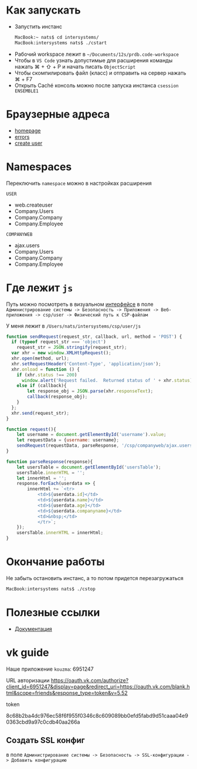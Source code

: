 # Как запускать

- Запустить инстанс 
    ```bash
    MacBook:~ nats$ cd intersystems/
    MacBook:intersystems nats$ ./cstart
    ```
- Рабочий workspace лежит в `~/Documents/12s/prdb.code-workspace`
- Чтобы в `VS Code` узнать допустимые для расширения команды нажать ⌘ + ⇧ + P и начать писать `ObjectScript`
- Чтобы скомпилировать файл (класс) и отправить на сервер нажать ⌘ + F7
- Открыть Caché консоль можно после запуска инстанса `csession ENSEMBLE1`

# Браузерные адреса

- [homepage](http://127.0.0.1:57772/csp/sys/%25CSP.Portal.Home.zen?$NAMESPACE=USER&)
- [errors](http://127.0.0.1:57772/csp/sys/op/UtilSysAppErrors.csp?$ID1=USER&$ID2=03/14/2019&$NAMESPACE=USER)
- [create user](http://127.0.0.1:57772/csp/user/web.createuser.cls)

# Namespaces

Переключить `namespace` можно в настройках расширения

`USER`
- web.createuser
- Company.Users
- Company.Company
- Company.Employee
  
`COMPANYWEB`
- ajax.users
- Company.Users
- Company.Company
- Company.Employee

# Где лежит `js`

Путь можно посмотреть в визуальном [интерфейсе](http://127.0.0.1:57772/csp/sys/sec/%25CSP.UI.Portal.Applications.Web.zen?PID=%2Fcsp%2Fuser) в поле `Администрирование системы -> Безопасность -> Приложения -> Веб-приложения -> csp/user -> Физический путь к CSP-файлам` 

У меня лежит в `/Users/nats/intersystems/csp/user/js`

```javascript
function sendRequest(request_str, callback, url, method = 'POST') {
  if (typeof request_str === 'object')
    request_str = JSON.stringify(request_str);
  var xhr = new window.XMLHttpRequest();
  xhr.open(method, url);
  xhr.setRequestHeader('Content-Type', 'application/json');
  xhr.onload = function () {
    if (xhr.status !== 200)
      window.alert('Request failed.  Returned status of ' + xhr.status);
    else if (callback){
		let response_obj = JSON.parse(xhr.responseText);
		callback(response_obj);
	}
  };
  xhr.send(request_str);
}

function request(){
	let username = document.getElementById('username').value;
	let requestData = {username: username};
	sendRequest(requestData, parseResponse, '/csp/companyweb/ajax.users.cls');
}

function parseResponse(response){
	let usersTable = document.getElementById('usersTable');
	usersTable.innerHTML = '';
	let innerHtml = '';
	response.forEach(userdata => {
		innerHtml += `<tr>
			<td>${userdata.id}</td>
			<td>${userdata.name}</td>
			<td>${userdata.age}</td>
			<td>${userdata.companyname}</td>
			<td>&nbsp;</td>
			</tr>`;
	});
	usersTable.innerHTML = innerHtml;
}
```

# Окончание работы

Не забыть остановить инстанс, а то потом придется перезагружаться

```bash
MacBook:intersystems nats$ ./cstop
```
# Полезные ссылки

- [Документация](http://127.0.0.1:57772/csp/docbook/DocBook.UI.Page.cls)

# vk guide

Наше приложение `kouzma`: 6951247

URL авторизации
https://oauth.vk.com/authorize?client_id=6951247&display=page&redirect_uri=https://oauth.vk.com/blank.html&scope=friends&response_type=token&v=5.52

token

8c68b2ba4dc976ec58f6f955f0346c8c609089bb0efd5fabd9d51caaa04e90363cbd9a97c0cdb40aa266a
## Создать SSL конфиг

в поле `Администрирование системы -> Безопасность -> SSL-конфигурации -> Добавить конфигурацию`